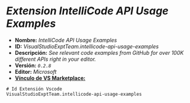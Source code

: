 <!-- Autor: Daniel Benjamin Perez Morales -->
<!-- GitHub: https://github.com/DanielBenjaminPerezMoralesDev13 -->
<!-- GitLab: https://gitlab.com/DanielBenjaminPerezMoralesDev13 -->
<!-- Correo electrónico: danielperezdev@proton.me -->

# ***Extension IntelliCode API Usage Examples***

- **Nombre:** *IntelliCode API Usage Examples*
- **ID:** *VisualStudioExptTeam.intellicode-api-usage-examples*
- **Descripción:** *See relevant code examples from GitHub for over 100K different APIs right in your editor.*
- **Versión:** *`0.2.8`*
- **Editor:** *Microsoft*
- **[Vínculo de VS Marketplace:](https://marketplace.visualstudio.com/items?itemName=VisualStudioExptTeam.intellicode-api-usage-examples "https://marketplace.visualstudio.com/items?itemName=VisualStudioExptTeam.intellicode-api-usage-examples")**

```plaintext
# Id Extensión Vscode
VisualStudioExptTeam.intellicode-api-usage-examples
```
